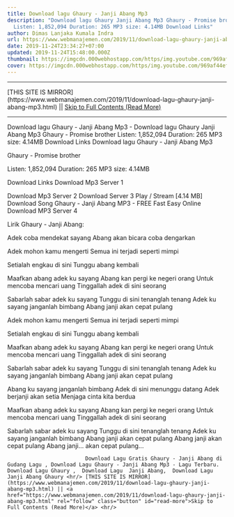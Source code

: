 ```yaml
---
title: Download lagu Ghaury - Janji Abang Mp3
description: "Download lagu Ghaury Janji Abang Mp3 Ghaury - Promise brother
  Listen: 1,852,094 Duration: 265 MP3 size: 4.14MB Download Links"
author: Dimas Lanjaka Kumala Indra
url: https://www.webmanajemen.com/2019/11/download-lagu-ghaury-janji-abang-mp3.html
date: 2019-11-24T23:34:27+07:00
updated: 2019-11-24T15:48:00.000Z
thumbnail: https://imgcdn.000webhostapp.com/https/img.youtube.com/969af44ef2a017de5f4cd94ca2233cad.jpeg
cover: https://imgcdn.000webhostapp.com/https/img.youtube.com/969af44ef2a017de5f4cd94ca2233cad.jpeg
---
```


<hr/> [THIS SITE IS MIRROR](https://www.webmanajemen.com/2019/11/download-lagu-ghaury-janji-abang-mp3.html) || <a href="https://www.webmanajemen.com/2019/11/download-lagu-ghaury-janji-abang-mp3.html" rel="follow" class="button" id="read-more">Skip to Full Contents (Read More)</a> <hr/> Download lagu Ghaury - Janji Abang Mp3 - Download lagu Ghaury Janji Abang Mp3 Ghaury - Promise brother Listen: 1,852,094 Duration: 265 MP3 size: 4.14MB Download Links Download lagu Ghaury - Janji Abang Mp3

  Ghaury - Promise brother 

  Listen: 1,852,094 
  Duration: 265 
  MP3 size: 4.14MB 

  Download Links 
  Download Mp3 Server 1 

  Download Mp3 Server 2 
  Download Server 3 
  Play / Stream [4.14 MB] Download Song Ghaury - Janji Abang MP3 - FREE Fast Easy Online 
  Download MP3 Server 4 


                             
Lirik Ghaury - Janji Abang:
                             
Adek coba mendekat sayang
  Abang akan bicara coba dengarkan
  
  Adek mohon kamu mengerti
  Semua ini terjadi seperti mimpi
  
  Setialah engkau di sini
  Tunggu abang kembali
  
  Maafkan abang adek ku sayang
  Abang kan pergi ke negeri orang
  Untuk mencoba mencari uang
  Tinggallah adek di sini seorang
  
  Sabarlah sabar adek ku sayang
  Tunggu di sini tenanglah tenang
  Adek ku sayang janganlah bimbang
  Abang janji akan cepat pulang
  
  Adek mohon kamu mengerti
  Semua ini terjadi seperti mimpi
  
  Setialah engkau di sini
  Tunggu abang kembali
  
  Maafkan abang adek ku sayang
  Abang kan pergi ke negeri orang
  Untuk mencoba mencari uang
  Tinggallah adek di sini seorang
  
  Sabarlah sabar adek ku sayang
  Tunggu di sini tenanglah tenang
  Adek ku sayang janganlah bimbang
  Abang janji akan cepat pulang
  
  Abang ku sayang janganlah bimbang
  Adek di sini menunggu datang
  Adek berjanji akan setia
  Menjaga cinta kita berdua
  
  Maafkan abang adek ku sayang
  Abang kan pergi ke negeri orang
  Untuk mencoba mencari uang
  Tinggallah adek di sini seorang
  
  Sabarlah sabar adek ku sayang
  Tunggu di sini tenanglah tenang
  Adek ku sayang janganlah bimbang
  Abang janji akan cepat pulang
  Abang janji akan cepat pulang
  Abang janji... akan cepat pulang...                                 
                                 
                             Download Lagu Gratis Ghaury - Janji Abang di Gudang Lagu , Download Lagu Ghaury - Janji Abang Mp3 - Lagu Terbaru.                                                         Download Lagu Ghaury ,  Download Lagu  Janji Abang,  Download Lagu  Janji Abang Ghaury <hr/> [THIS SITE IS MIRROR](https://www.webmanajemen.com/2019/11/download-lagu-ghaury-janji-abang-mp3.html) || <a href="https://www.webmanajemen.com/2019/11/download-lagu-ghaury-janji-abang-mp3.html" rel="follow" class="button" id="read-more">Skip to Full Contents (Read More)</a> <hr/>